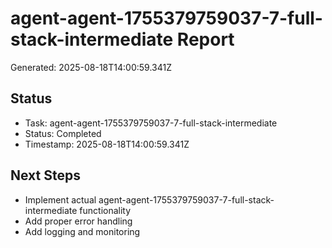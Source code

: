 # agent-agent-1755379759037-7-full-stack-intermediate Report

Generated: 2025-08-18T14:00:59.341Z

## Status
- Task: agent-agent-1755379759037-7-full-stack-intermediate
- Status: Completed
- Timestamp: 2025-08-18T14:00:59.341Z

## Next Steps
- Implement actual agent-agent-1755379759037-7-full-stack-intermediate functionality
- Add proper error handling
- Add logging and monitoring
